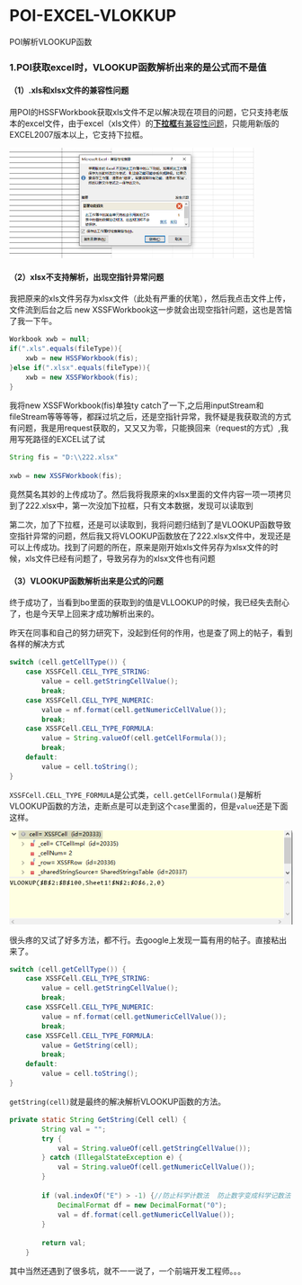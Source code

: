 # POI-EXCEL-VLOKKUP
POI解析VLOOKUP函数

### 1.POI获取excel时，VLOOKUP函数解析出来的是公式而不是值

#### （1）.xls和xlsx文件的兼容性问题

用POI的HSSFWorkbook获取xls文件不足以解决现在项目的问题，它只支持老版本的excel文件，由于excel（xls文件）的<u>**下拉框**有兼容性问题</u>，只能用新版的EXCEL2007版本以上，它支持下拉框。

<img src="image/image-20210717112518751.png" alt="image-20210717112518751" style="zoom: 50%;" />

#### （2）xlsx不支持解析，出现空指针异常问题

我把原来的xls文件另存为xlsx文件（此处有严重的伏笔），然后我点击文件上传，文件流到后台之后 new XSSFWorkbook这一步就会出现空指针问题，这也是苦恼了我一下午。

```java
Workbook xwb = null; 
if(".xls".equals(fileType)){
	xwb = new HSSFWorkbook(fis);
}else if(".xlsx".equals(fileType)){
	xwb = new XSSFWorkbook(fis);
}
```

我将new XSSFWorkbook(fis)单独ty catch了一下,之后用inputStream和fileStream等等等等，都踩过坑之后，还是空指针异常，我怀疑是我获取流的方式有问题，我是用request获取的，又又又为零，只能换回来（request的方式）,我用写死路径的EXCEL试了试

```java
String fis = "D:\\222.xlsx"

xwb = new XSSFWorkbook(fis);
```

竟然莫名其妙的上传成功了。然后我将我原来的xlsx里面的文件内容一项一项拷贝到了222.xlsx中，第一次没加下拉框，只有文本数据，发现可以读取到

第二次，加了下拉框，还是可以读取到，我将问题归结到了是VLOOKUP函数导致空指针异常的问题，然后我又将VLOOKUP函数放在了222.xlsx文件中，发现还是可以上传成功。找到了问题的所在，原来是刚开始xls文件另存为xlsx文件的时候，xls文件已经有问题了，导致另存为的xlsx文件也有问题

#### （3）VLOOKUP函数解析出来是公式的问题

终于成功了，当看到bo里面的获取到的值是VLLOOKUP的时候，我已经失去耐心了，也是今天早上回来才成功解析出来的。

昨天在同事和自己的努力研究下，没起到任何的作用，也是查了网上的帖子，看到各样的解决方式

```java
switch (cell.getCellType()) {
	case XSSFCell.CELL_TYPE_STRING: 
		value = cell.getStringCellValue();
		break;
	case XSSFCell.CELL_TYPE_NUMERIC:
		value = nf.format(cell.getNumericCellValue());
		break;
	case XSSFCell.CELL_TYPE_FORMULA:
		value = String.valueOf(cell.getCellFormula());
		break;
	default:
		value = cell.toString();
}
```

`XSSFCell.CELL_TYPE_FORMULA`是公式类，`cell.getCellFormula()`是解析VLOOKUP函数的方法，走断点是可以走到这个`case`里面的，但是`value`还是下面这样。

![image-20210717114913508](image/image-20210717114913508.png)

很头疼的又试了好多方法，都不行。去google上发现一篇有用的帖子。直接粘出来了。

```java
switch (cell.getCellType()) {
	case XSSFCell.CELL_TYPE_STRING: 
		value = cell.getStringCellValue();
		break;
	case XSSFCell.CELL_TYPE_NUMERIC:
        value = nf.format(cell.getNumericCellValue());
        break;
	case XSSFCell.CELL_TYPE_FORMULA:
        value = GetString(cell);
        break;
	default:
        value = cell.toString();
}
```

`getString(cell)`就是最终的解决解析VLOOKUP函数的方法。

```java
private static String GetString(Cell cell) {
        String val = "";
        try {
            val = String.valueOf(cell.getStringCellValue());
        } catch (IllegalStateException e) {
            val = String.valueOf(cell.getNumericCellValue());
        }

        if (val.indexOf("E") > -1) {//防止科学计数法  防止数字变成科学记数法
            DecimalFormat df = new DecimalFormat("0");
            val = df.format(cell.getNumericCellValue());
        }

        return val;
    }
```

其中当然还遇到了很多坑，就不一一说了，一个前端开发工程师。。。

